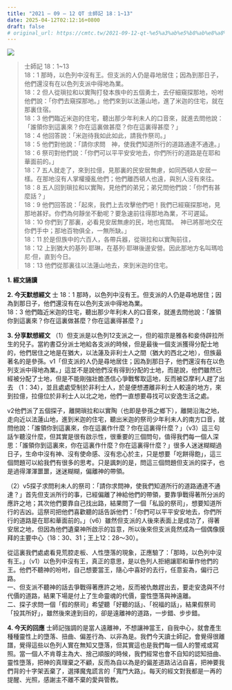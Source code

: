 ```yaml
---
title: "2021 – 09 – 12 QT 士師記 18：1~13"
date: 2025-04-12T02:12:16+0800
draft: false
# original_url: https://cmtc.tw/2021-09-12-qt-%e5%a3%ab%e5%b8%ab%e8%a8%98-18%ef%bc%9a113
---
```


![](/images/qt.jpg)
> 士師記 18：1\~13  
> 18：1 那時，以色列中沒有王。但支派的人仍是尋地居住；因為到那日子，他們還沒有在以色列支派中得地為業。  
> 18：2 但人從瑣拉和以實陶打發本族中的五個勇士，去仔細窺探那地，吩咐他們說：「你們去窺探那地。」他們來到以法蓮山地，進了米迦的住宅，就在那裏住宿。  
> 18：3 他們臨近米迦的住宅，聽出那少年利未人的口音來，就進去問他說：「誰領你到這裏來？你在這裏做甚麼？你在這裏得甚麼？」  
> 18：4 他回答說：「米迦待我如此如此，請我作祭司。」  
> 18：5 他們對他說：「請你求問　神，使我們知道所行的道路通達不通達。」  
> 18：6 祭司對他們說：「你們可以平平安安地去，你們所行的道路是在耶和華面前的。」  
> 18：7 五人就走了，來到拉億，見那裏的民安居無慮，如同西頓人安居一樣。在那地沒有人掌權擾亂他們；他們離西頓人也遠，與別人沒有來往。  
> 18：8 五人回到瑣拉和以實陶，見他們的弟兄；弟兄問他們說：「你們有甚麼話？」  
> 18：9 他們回答說：「起來，我們上去攻擊他們吧！我們已經窺探那地，見那地甚好。你們為何靜坐不動呢？要急速前往得那地為業，不可遲延。  
> 18：10 你們到了那裏，必看見安居無慮的民，地也寬闊。　神已將那地交在你們手中；那地百物俱全，一無所缺。」  
> 18：11 於是但族中的六百人，各帶兵器，從瑣拉和以實陶前往，  
> 18：12 上到猶大的基列‧耶琳，在基列‧耶琳後邊安營。因此那地方名叫瑪哈尼‧但，直到今日。  
> 18：13 他們從那裏往以法蓮山地去，來到米迦的住宅。

**1. 經文誦讀**

**2.  今天默想經文**
士 18：1 那時，以色列中沒有王。但支派的人仍是尋地居住；因為到那日子，他們還沒有在以色列支派中得地為業。  
18：3 他們臨近米迦的住宅，聽出那少年利未人的口音來，就進去問他說：「誰領你到這裏來？你在這裏做甚麼？你在這裏得甚麼？」

**3. 分享默想經文**
（1）但支派是以色列12支派之一，但的祖宗是雅各和妾侍辟拉所生的兒子。當約書亞分派士地給各支派的時候，但是最後一個支派獲得分配士地的，他們居住之地是在猶大，以法蓮及非利士人之間（猶大的西北之地），但族最著名的是參孫。v1「但支派的人仍是尋地居住；因為到那日子，他們還沒有在以色列支派中得地為業。」這並不是說他們沒有得到分配的士地，而是說，他們雖然已經被分配了士地，但是不能剛強壯膽憑信心爭戰奪取這地，反而被亞摩利人趕了出去 （1：34），並且處處受制於非利士人，於是便想遷離非利士人較遠的地方，來到拉億，拉億位於非利士人以北之地，他們一直想要尋找可以安逸生活之處。

v2他們派了五個探子，離開瑣拉和以實陶（也即是參孫之鄉下），離開沿海之地，走向近以法蓮山地，進到米迦的住宅，聽出米迦的祭司少年利未人的南方口音，就問他說：「誰領你到這裏來，你在這裏作什麼？你在這裏得什麼？」（v3）這三句話乍聽沒什麼，但其實是很有啟示性，很重要的三個問句，值得我們每一個人深思：「誰領你到這裏來，你在這裏作什麼？你在這裏得什麼？」很多人迷迷糊糊過日子，生命中沒有神、沒有使命感、沒有忠心於主，只是想要「吃餅得飽」，這三個問題可以給我們有很多的思考。只是諷刺的是，問這三個問題但支派的探子，也是過得渾渾噩噩，迷迷糊糊，偏離神的帶領。

（2）v5探子求問利未人的祭司：「請你求問神，使我們知道所行的道路通達不通達？」首先但支派所行的事，已經偏離了神給他們的帶領，要靠爭戰得著所分派的應許之地；其次他們要靠自己找出路，結果問了一個「私設的祭司」，想要知道所行的吉凶。這祭司把他們喜歡聽的話告訴他們：「你們可以平平安安地去，你們所行的道路是在耶和華面前的。」（v6）雖然但支派的人後來表面上是成功了，得著安居之地，但因為他們遺棄神所啟示的旨意，所以後來但支派竟然成為一個偶像膜拜的主要中心（18：30、31；王上12：28～30）。

從這裏我們處處看見荒腔走板、人性墮落的現象，正應驗了：「那時，以色列中沒有王。」（v1）以色列中沒有王，真正的意思，是以色列人拒絕讓耶和華作他們的王。他們不聽神的吩咐，自己想要當王，隨心中喜好的去行，任意妄為，偏行己路。  
一、但支派不聽神的話去爭戰得著應許之地，反而被仇敵趕出去，要走安逸與不付代價的道路，結果下場是付上了生命靈魂的代價，靈性墮落與神遠離。  
二、探子求問一個「假的祭司」希望聽「好聽的話」、「祝福的話」，結果假祭司「投其所好」，雖然後來達到目的，卻是遠離神的道路，一步錯、步步錯。

**4. 今天的回應**
士師記強調的是當人遠離神，不想讓神當王，自我中心，就會產生種種靈性上的墮落、扭曲、偏差行為、以非為是。我們今天讀士師記，會覺得很離譜，覺得這些以色列人實在無知又墮落，但其實這也是我們每一個人的警戒或寫照。當一個人不肯尊主為大、捨己順服的時候，我們經常也會不自知的認知扭曲、靈性墮落，把神的真理棄之不顧，反而為自以為是的偏差道路沾沾自喜，把神要我們背的十字架丟棄了，選擇魔鬼謊言的「寬門大路」。每天的經文對我都是一再的提醒、光照，感謝主不離不棄的愛與管教。
